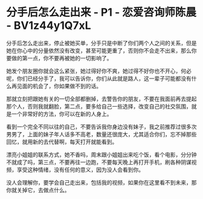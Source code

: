 # 分手后怎么走出来 - P1 - 恋爱咨询师陈晨 - BV1z44y1Q7xL

分手后怎么走出来，停止被她买单，分手只是中断了你们两个人之间的关系，但是她在你心中的分量依然没有改变，甚至可能更重了，否则你不会走不出来，那么你要做的第一点，你不要再被她的一切影响了。

她发个朋友圈你就会这么紧张，她过得好你不爽，她过得不好你也不开心，何必呢，你们已经分手了，我可以告诉你，你们从此就是路人，这一辈子可能都没有什么再见面的机会了，你如果做不到的话。

那就立刻把跟她有关的一切全部都删掉，去警告你的朋友，不要在我面前再去提起那个人，否则我就翻脸，第二点，要多给自己一些选择，改变自己的社交氛围，就是一个非常好的方法，你可以在新的人身上。

看到一个完全不同以往的自己，不要告诉我你身边没有妹子，我之前推荐过很多次男男了，上面的妹子年人话多不高老，数量还很庞大，尤其适合你们，忘不掉那些回忆，就用新的去代替啊，每天打开就能看到。

漂亮小姐姐的联系方式，她不香吗，周末跟小姐姐出来吃个饭，看个电影，分分钟不就成了吗，第三点，不要再往一边跑，不要每天晚上再打开手机，刷各种阴谋视频，享受这种情绪，没有任何的意义，因为没人会看到你。

没人会理解你，要学会自己走出来，包括我的视频，如果你在这里看不到未来，那你就关掉它，去做点什么。